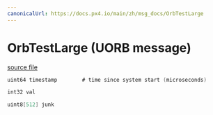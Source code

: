 ```yaml
---
canonicalUrl: https://docs.px4.io/main/zh/msg_docs/OrbTestLarge
---
```


# OrbTestLarge (UORB message)



[source file](https://github.com/PX4/PX4-Autopilot/blob/release/1.14/msg/OrbTestLarge.msg)

```c
uint64 timestamp        # time since system start (microseconds)

int32 val

uint8[512] junk

```
